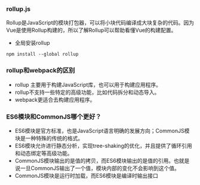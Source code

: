 ### rollup.js 
Rollup是JavaScript的模块打包器，可以将小块代码编译成大块复杂的代码。因为Vue是使用Rollup构建的，所以了解Rollup可以帮助看懂Vue的构建配置。
- 全局安装rollup
```
npm install --global rollup
```

### rollup和webpack的区别
- rollup 主要用于构建JavaScript库，也可以用于构建应用程序。
- rollup不支持一些特定的高级功能，比如代码拆分和动态导入。
- webpack更适合去构建应用程序。

### ES6模块和CommonJS哪个更好？
- ES6模块是官方标准，也是JavaScript语言明确的发展方向；CommonJS模块是一种特殊的传统的格式。
- ES6模块允许进行静态分析，实现tree-shaking的优化，并且提供了循环引用和动态绑定等高级功能。
- CommonJS模块输出的是值的拷贝，而ES6模块输出的是值的引用。也就是说一旦CommonJS输出了一个值，模块内部的变化不会影响到这个值。
- CommonJS模块是运行时加载，而ES6模块是编译时输出接口
